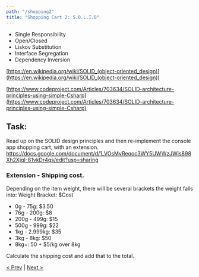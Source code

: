 ```yaml
---
path: "/shopping2"
title: "Shopping Cart 2: S.O.L.I.D"
---
```

- Single Responsibility
- Open/Closed
- Liskov Substitution
- Interface Segregation
- Dependency Inversion

[https://en.wikipedia.org/wiki/SOLID_(object-oriented_design)](https://en.wikipedia.org/wiki/SOLID_(object-oriented_design))

[https://www.codeproject.com/Articles/703634/SOLID-architecture-principles-using-simple-Csharp](https://www.codeproject.com/Articles/703634/SOLID-architecture-principles-using-simple-Csharp)

## Task: 
Read up on the SOLID design principles and then re-implement the console app shopping cart, with an extension.
https://docs.google.com/document/d/1_VOsMvReqoc3WY5UWWzJWis898Xh2XjqI-81vkDr4qs/edit?usp=sharing
### Extension - Shipping cost. 
Depending on the item weight, there will be several brackets the weight falls into:
Weight Bracket: $Cost
- 0g - 75g: $3.50
- 76g - 200g: $8
- 200g - 499g: $15
- 500g - 999g: $22
- 1kg - 2.999kg: $35
- 3kg - 8kg: $50
- 8kg+: 50 + $5/kg over 8kg

Calculate the shipping cost and add that to the total.

[< Prev](../shopping) | [Next >](../TDD)
